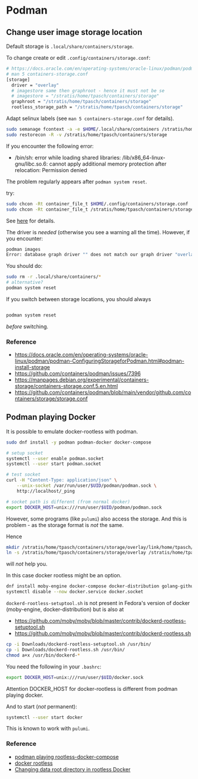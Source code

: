 # Podman

## Change user image storage location

Default storage is `.local/share/containers/storage`.

To change create or edit `.config/containers/storage.conf`:

```bash
# https://docs.oracle.com/en/operating-systems/oracle-linux/podman/podman-ConfiguringStorageforPodman.html#podman-install-storage
# man 5 containers-storage.conf
[storage]
  driver = "overlay"
  # imagestore same then graphroot - hence it must not be se
  # imagestore = "/stratis/home/tpasch/containers/storage"
  graphroot = "/stratis/home/tpasch/containers/storage"
  rootless_storage_path = "/stratis/home/tpasch/containers/storage"
```

Adapt selinux labels (see `man 5 containers-storage.conf` for details).

```bash
sudo semanage fcontext -a -e $HOME/.local/share/containers /stratis/home/tpasch/containers/storage
sudo restorecon -R -v /stratis/home/tpasch/containers/storage
```

If you encounter the following error:

* /bin/sh: error while loading shared libraries: /lib/x86_64-linux-gnu/libc.so.6: cannot apply additional memory protection after relocation: Permission denied

The problem regularly appears after `podman system reset`.

try:

```bash
sudo chcon -Rt container_file_t $HOME/.config/containers/storage.conf
sudo chcon -Rt container_file_t /stratis/home/tpasch/containers/storage/
```

See [here](https://github.com/containers/podman/issues/20314) for details.

The driver is _needed_ (otherwise you see a warning all the time). However, if you encounter:

```bash
podman images
Error: database graph driver "" does not match our graph driver "overlay": database configuration mismatch
```

You should do:

```bash
sudo rm -r .local/share/containers/*
# alternative?
podman system reset
```

If you switch between storage locations, you should always

```bash

podman system reset
```

_before_ switching.

### Reference

* https://docs.oracle.com/en/operating-systems/oracle-linux/podman/podman-ConfiguringStorageforPodman.html#podman-install-storage
* https://github.com/containers/podman/issues/7396
* https://manpages.debian.org/experimental/containers-storage/containers-storage.conf.5.en.html
* https://github.com/containers/podman/blob/main/vendor/github.com/containers/storage/storage.conf

## Podman playing Docker

It is possible to emulate docker-rootless with podman.

```bash
sudo dnf install -y podman podman-docker docker-compose

# setup socket
systemctl --user enable podman.socket
systemctl --user start podman.socket

# test socket
curl -H "Content-Type: application/json" \
	--unix-socket /var/run/user/$UID/podman/podman.sock \
    http://localhost/_ping

# socket path is different (from normal docker)
export DOCKER_HOST=unix:///run/user/$UID/podman/podman.sock
```

However, some programs (like `pulumi`) also access the storage. And this is problem - as the storage format is _not_ the same.

Hence 

```bash
mkdir /stratis/home/tpasch/containers/storage/overlay/link/home/tpasch/.local/share/containers/storage
ln -s /stratis/home/tpasch/containers/storage/overlay /stratis/home/tpasch/containers/storage/overlay/link/home/tpasch/.local/share/containers/storage
```

will _not_ help you.

In this case docker rootless might be an option.

```bash
dnf install moby-engine docker-compose docker-distribution golang-github-rootless-containers-rootlesskit
systemctl disable --now docker.service docker.socket
```

`dockerd-rootless-setuptool.sh` is not present in Fedora's version of docker 
(moby-engine, docker-distribution) but is also at 

* https://github.com/moby/moby/blob/master/contrib/dockerd-rootless-setuptool.sh
* https://github.com/moby/moby/blob/master/contrib/dockerd-rootless.sh

```bash
cp -i Downloads/dockerd-rootless-setuptool.sh /usr/bin/
cp -i Downloads/dockerd-rootless.sh /usr/bin/
chmod a+x /usr/bin/dockerd-*
```

You need the following in your `.bashrc`:

```bash
export DOCKER_HOST=unix:///run/user/$UID/docker.sock
```

Attention DOCKER_HOST for docker-rootless is different from podman playing docker.

And to start (_not_ permanent):

```bash
systemctl --user start docker
```

This is known to work with `pulumi`.

### Reference

* [podman playing rootless-docker-compose](https://brandonrozek.com/blog/rootless-docker-compose-podman/)
* [docker rootless](https://docs.docker.com/engine/security/rootless/)
* [Changing data root directory in rootless Docker](https://samadhiweb.com/blog/2023.02.22.rootless.docker.html)

```bash
```

```bash
```

```bash
```

